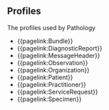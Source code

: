## Profiles

The profiles used by Pathology

- {{pagelink:Bundle}}
- {{pagelink:DiagnosticReport}}
- {{pagelink:MessageHeader}}
- {{pagelink:Observation}}
- {{pagelink:Organization}}
- {{pagelink:Patient}}
- {{pagelink:Practitioner}}
- {{pagelink:ServiceRequest}}
- {{pagelink:Specimen}}
